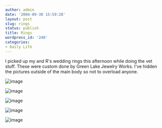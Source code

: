 ```yaml
---
author: admin
date: '2004-09-30 15:59:28'
layout: post
slug: rings
status: publish
title: Rings
wordpress_id: '248'
categories:
- Daily Life
---
```


I picked up my and R's wedding rings this afternoon while doing the vet
stuff. These were custom done by Green Lake Jewelry Works. I've hidden
the pictures outside of the main body so not to overload anyone.

![image](http://www.arcanology.com/images/Rings-004-web.jpg)

![image](http://www.arcanology.com/images/Rings-005-web.jpg)

![image](http://www.arcanology.com/images/Rings-006-web.jpg)

![image](http://www.arcanology.com/images/Rings-002-web.jpg)

![image](http://www.arcanology.com/images/Rings-003-web.jpg)
